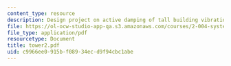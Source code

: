 ```yaml
---
content_type: resource
description: Design project on active damping of tall building vibrations.
file: https://ol-ocw-studio-app-qa.s3.amazonaws.com/courses/2-004-systems-modeling-and-control-ii-fall-2007/c9966ee0915bf08934ecd9f94cbc1abe_tower2.pdf
file_type: application/pdf
resourcetype: Document
title: tower2.pdf
uid: c9966ee0-915b-f089-34ec-d9f94cbc1abe
---
```

